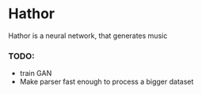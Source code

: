 # Hathor
Hathor is a neural network, that generates music
### TODO:
  - train GAN
  - Make parser fast enough to process a bigger dataset

